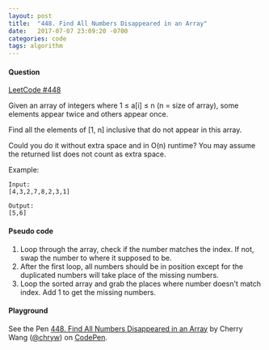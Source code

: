```yaml
---
layout: post
title:  "448. Find All Numbers Disappeared in an Array"
date:   2017-07-07 23:09:20 -0700
categories: code
tags: algorithm
---
```


#### Question

[LeetCode #448](https://leetcode.com/problems/find-all-numbers-disappeared-in-an-array/#/description)

Given an array of integers where 1 ≤ a[i] ≤ n (n = size of array), some elements appear twice and others appear once.

Find all the elements of [1, n] inclusive that do not appear in this array.

Could you do it without extra space and in O(n) runtime? You may assume the returned list does not count as extra space.

Example:

```
Input:
[4,3,2,7,8,2,3,1]

Output:
[5,6]
```

#### Pseudo code
1. Loop through the array, check if the number matches the index. If not, swap the number to where it supposed to be.
2. After the first loop, all numbers should be in position except for the duplicated numbers will take place of the missing numbers.
3. Loop the sorted array and grab the places where number doesn't match index. Add 1 to get the missing numbers.

#### Playground

<p data-height="600" data-theme-id="light" data-slug-hash="gRBRvw" data-default-tab="js,result" data-user="chryw" data-embed-version="2" data-pen-title="448. Find All Numbers Disappeared in an Array" class="codepen">See the Pen <a href="https://codepen.io/chryw/pen/gRBRvw/">448. Find All Numbers Disappeared in an Array</a> by Cherry Wang (<a href="https://codepen.io/chryw">@chryw</a>) on <a href="https://codepen.io">CodePen</a>.</p>
<script async src="https://production-assets.codepen.io/assets/embed/ei.js"></script>
